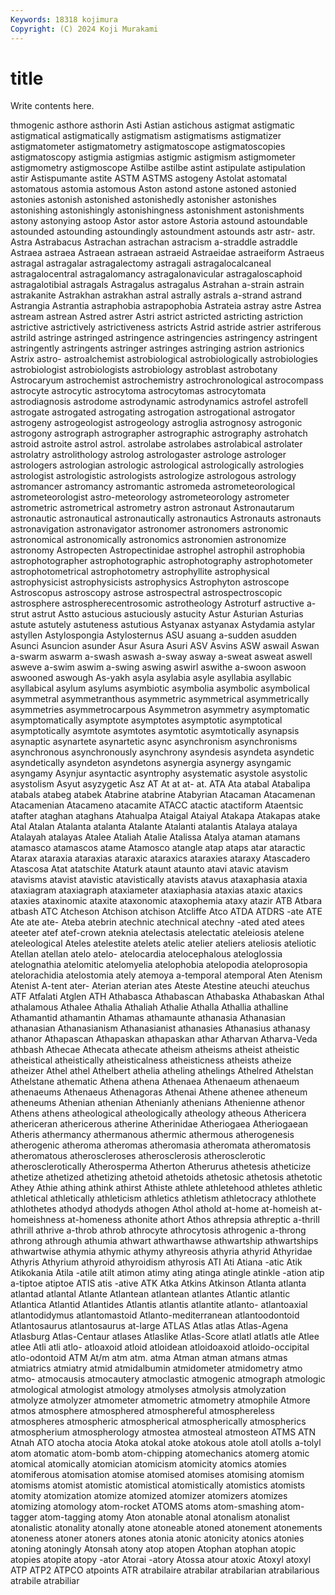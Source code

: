 ```yaml
---
Keywords: 18318 kojimura
Copyright: (C) 2024 Koji Murakami
---
```


# title

Write contents here.



thmogenic asthore
asthorin Asti Astian astichous astigmat astigmatic astigmatical astigmatically astigmatism astigmatisms
astigmatizer astigmatometer astigmatometry astigmatoscope astigmatoscopies astigmatoscopy astigmia astigmias astigmic astigmism
astigmometer astigmometry astigmoscope Astilbe astilbe astint astipulate astipulation astir Astispumante
astite ASTM ASTMS astogeny Astolat astomatal astomatous astomia astomous Aston
astond astone astoned astonied astonies astonish astonished astonishedly astonisher astonishes
astonishing astonishingly astonishingness astonishment astonishments astony astonying astoop Astor astor
astore Astoria astound astoundable astounded astounding astoundingly astoundment astounds astr
astr- astr. Astra Astrabacus Astrachan astrachan astracism a-straddle astraddle Astraea
astraea Astraean astraean astraeid Astraeidae astraeiform Astraeus astragal astragalar astragalectomy
astragali astragalocalcaneal astragalocentral astragalomancy astragalonavicular astragaloscaphoid astragalotibial astragals Astragalus astragalus
Astrahan a-strain astrain astrakanite Astrakhan astrakhan astral astrally astrals a-strand
astrand Astrangia Astrantia astraphobia astrapophobia Astrateia astray astre Astrea astream
astrean Astred astrer Astri astrict astricted astricting astriction astrictive astrictively
astrictiveness astricts Astrid astride astrier astriferous astrild astringe astringed astringence
astringencies astringency astringent astringently astringents astringer astringes astringing astrion astrionics
Astrix astro- astroalchemist astrobiological astrobiologically astrobiologies astrobiologist astrobiologists astrobiology astroblast
astrobotany Astrocaryum astrochemist astrochemistry astrochronological astrocompass astrocyte astrocytic astrocytoma astrocytomas
astrocytomata astrodiagnosis astrodome astrodynamic astrodynamics astrofel astrofell astrogate astrogated astrogating
astrogation astrogational astrogator astrogeny astrogeologist astrogeology astroglia astrognosy astrogonic astrogony
astrograph astrographer astrographic astrography astrohatch astroid astroite astrol astrol. astrolabe
astrolabes astrolabical astrolater astrolatry astrolithology astrolog astrologaster astrologe astrologer astrologers
astrologian astrologic astrological astrologically astrologies astrologist astrologistic astrologists astrologize astrologous
astrology astromancer astromancy astromantic astromeda astrometeorological astrometeorologist astro-meteorology astrometeorology astrometer
astrometric astrometrical astrometry astron astronaut Astronautarum astronautic astronautical astronautically astronautics
Astronauts astronauts astronavigation astronavigator astronomer astronomers astronomic astronomical astronomically astronomics
astronomien astronomize astronomy Astropecten Astropectinidae astrophel astrophil astrophobia astrophotographer astrophotographic
astrophotography astrophotometer astrophotometrical astrophotometry astrophyllite astrophysical astrophysicist astrophysicists astrophysics Astrophyton
astroscope Astroscopus astroscopy astrose astrospectral astrospectroscopic astrosphere astrospherecentrosomic astrotheology Astroturf
astructive a-strut astrut Astto astucious astuciously astucity Astur Asturian Asturias
astute astutely astuteness astutious Astyanax astyanax Astydamia astylar astyllen Astylospongia
Astylosternus ASU asuang a-sudden asudden Asunci Asuncion asunder Asur Asura
Asuri ASV Asvins ASW aswail Aswan a-swarm aswarm a-swash aswash
a-sway asway a-sweat asweat aswell asweve a-swim aswim a-swing aswing
aswirl aswithe a-swoon aswoon aswooned aswough As-yakh asyla asylabia asyle
asyllabia asyllabic asyllabical asylum asylums asymbiotic asymbolia asymbolic asymbolical asymmetral
asymmetranthous asymmetric asymmetrical asymmetrically asymmetries asymmetrocarpous Asymmetron asymmetry asymptomatic asymptomatically
asymptote asymptotes asymptotic asymptotical asymptotically asymtote asymtotes asymtotic asymtotically asynapsis
asynaptic asynartete asynartetic async asynchronism asynchronisms asynchronous asynchronously asynchrony asyndesis
asyndeta asyndetic asyndetically asyndeton asyndetons asynergia asynergy asyngamic asyngamy Asynjur
asyntactic asyntrophy asystematic asystole asystolic asystolism Asyut asyzygetic Asz AT
At at at- at. ATA Ata atabal Atabalipa atabals atabeg
atabek Atabrine atabrine Atabyrian Atacaman Atacamenan Atacamenian Atacameno atacamite ATACC
atactic atactiform Ataentsic atafter ataghan ataghans Atahualpa Ataigal Ataiyal Atakapa
Atakapas atake Atal Atalan Atalanta atalanta Atalante Atalanti atalantis Atalaya
atalaya Atalayah atalayas Atalee Ataliah Atalie Atalissa Atalya ataman atamans
atamasco atamascos atame Atamosco atangle atap ataps atar ataractic Atarax
ataraxia ataraxias ataraxic ataraxics ataraxies ataraxy Atascadero Atascosa Atat atatschite
Ataturk ataunt ataunto atavi atavic atavism atavisms atavist atavistic atavistically
atavists atavus ataxaphasia ataxia ataxiagram ataxiagraph ataxiameter ataxiaphasia ataxias ataxic
ataxics ataxies ataxinomic ataxite ataxonomic ataxophemia ataxy atazir ATB Atbara
atbash ATC Atcheson Atchison atchison Atcliffe Atco ATDA ATDRS -ate
ATE Ate ate ate- Ateba atebrin atechnic atechnical atechny -ated
ated atees ateeter atef atef-crown ateknia atelectasis atelectatic ateleiosis atelene
ateleological Ateles atelestite atelets atelic atelier ateliers ateliosis ateliotic Atellan
atellan atelo atelo- atelocardia atelocephalous ateloglossia atelognathia atelomitic atelomyelia atelophobia
atelopodia ateloprosopia atelorachidia atelostomia ately atemoya a-temporal atemporal Aten Atenism
Atenist A-tent ater- Aterian aterian ates Ateste Atestine ateuchi ateuchus
ATF Atfalati Atglen ATH Athabasca Athabascan Athabaska Athabaskan Athal athalamous
Athalee Athalia Athaliah Athalie Athalla Athallia athalline Athamantid athamantin Athamas
athamaunte athanasia Athanasian athanasian Athanasianism Athanasianist athanasies Athanasius athanasy athanor
Athapascan Athapaskan athapaskan athar Atharvan Atharva-Veda athbash Athecae Athecata athecate
atheism atheisms atheist atheistic atheistical atheistically atheisticalness atheisticness atheists atheize
atheizer Athel athel Athelbert athelia atheling athelings Athelred Athelstan Athelstane
athematic Athena athena Athenaea Athenaeum athenaeum athenaeums Athenaeus Athenagoras Athenai
Athene athenee atheneum atheneums Athenian athenian Athenianly athenians Athenienne athenor
Athens athens atheological atheologically atheology atheous Athericera athericeran athericerous atherine
Atherinidae Atheriogaea Atheriogaean Atheris athermancy athermanous athermic athermous atherogenesis atherogenic
atheroma atheromas atheromasia atheromata atheromatosis atheromatous atheroscleroses atherosclerosis atherosclerotic atherosclerotically
Atherosperma Atherton Atherurus athetesis atheticize athetize athetized athetizing athetoid athetoids
athetosic athetosis athetotic Athey Athie athing athink athirst Athiste athlete
athletehood athletes athletic athletical athletically athleticism athletics athletism athletocracy athlothete
athlothetes athodyd athodyds athogen Athol athold at-home at-homeish at-homeishness at-homeness
athonite athort Athos athrepsia athreptic a-thrill athrill athrive a-throb athrob
athrocyte athrocytosis athrogenic a-throng athrong athrough athumia athwart athwarthawse athwartship
athwartships athwartwise athymia athymic athymy athyreosis athyria athyrid Athyridae Athyris
Athyrium athyroid athyroidism athyrosis ATI Ati Atiana -atic Atik Atikokania
Atila -atile atilt atimon atimy ating atinga atingle atinkle -ation
atip a-tiptoe atiptoe ATIS atis -ative ATK Atka Atkins Atkinson
Atlanta atlanta atlantad atlantal Atlante Atlantean atlantean atlantes Atlantic atlantic
Atlantica Atlantid Atlantides Atlantis atlantis atlantite atlanto- atlantoaxial atlantodidymus atlantomastoid
Atlanto-mediterranean atlantoodontoid Atlantosaurus atlantosaurus at-large ATLAS Atlas atlas Atlas-Agena Atlasburg
Atlas-Centaur atlases Atlaslike Atlas-Score atlatl atlatls atle Atlee atlee Atli
atli atlo- atloaxoid atloid atloidean atloidoaxoid atloido-occipital atlo-odontoid ATM At/m
atm atm. atma Atman atman atmans atmas atmiatrics atmiatry atmid
atmidalbumin atmidometer atmidometry atmo atmo- atmocausis atmocautery atmoclastic atmogenic atmograph
atmologic atmological atmologist atmology atmolyses atmolysis atmolyzation atmolyze atmolyzer atmometer
atmometric atmometry atmophile Atmore atmos atmosphere atmosphered atmosphereful atmosphereless atmospheres
atmospheric atmospherical atmospherically atmospherics atmospherium atmospherology atmostea atmosteal atmosteon ATMS
ATN Atnah ATO atocha atocia Atoka atokal atoke atokous atole
atoll atolls a-tolyl atom atomatic atom-bomb atom-chipping atomechanics atomerg atomic
atomical atomically atomician atomicism atomicity atomics atomies atomiferous atomisation atomise
atomised atomises atomising atomism atomisms atomist atomistic atomistical atomistically atomistics
atomists atomity atomization atomize atomized atomizer atomizers atomizes atomizing atomology
atom-rocket ATOMS atoms atom-smashing atom-tagger atom-tagging atomy Aton atonable atonal
atonalism atonalist atonalistic atonality atonally atone atoneable atoned atonement atonements
atoneness atoner atoners atones atonia atonic atonicity atonics atonies atoning
atoningly Atonsah atony atop atopen Atophan atophan atopic atopies atopite
atopy -ator Atorai -atory Atossa atour atoxic Atoxyl atoxyl ATP
ATP2 ATPCO atpoints ATR atrabilaire atrabilar atrabilarian atrabilarious atrabile atrabiliar
